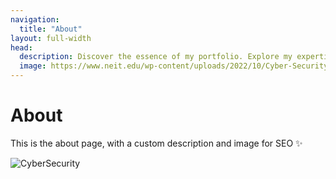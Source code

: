 ```yaml
---
navigation:
  title: "About"
layout: full-width
head:
  description: Discover the essence of my portfolio. Explore my expertise in design, development, and more. Elevate your projects with my innovative solutions.
  image: https://www.neit.edu/wp-content/uploads/2022/10/Cyber-Security-Icon-Concept-2-1.jpeg
---
```


# About

This is the about page, with a custom description and image for SEO ✨

![CyberSecurity](https://www.neit.edu/wp-content/uploads/2022/10/Cyber-Security-Icon-Concept-2-1.jpeg)

<form-mail />
